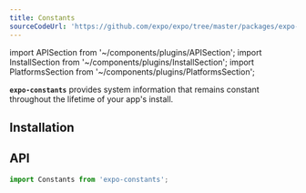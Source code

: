 ```yaml
---
title: Constants
sourceCodeUrl: 'https://github.com/expo/expo/tree/master/packages/expo-constants'
---
```


import APISection from '~/components/plugins/APISection';
import InstallSection from '~/components/plugins/InstallSection';
import PlatformsSection from '~/components/plugins/PlatformsSection';

**`expo-constants`** provides system information that remains constant throughout the lifetime of your app's install.

<PlatformsSection android emulator ios simulator web />

## Installation

<InstallSection packageName="expo-constants" />

## API

```js
import Constants from 'expo-constants';
```

<APISection packageName="expo-constants" apiName="Constants" />